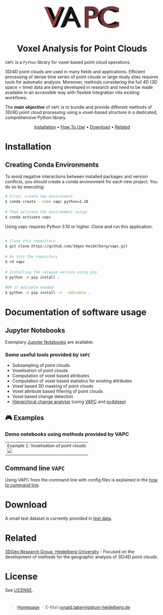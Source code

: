 <!-- <p align="center">Welcome to ...
  <img src="https://github.com/3dgeo-heidelberg/vapc/blob/main/img/vapc_logo_temp.png?raw=true" height="150px">
</p>
<!-- <h1 align="center">
  <br>
  vapc
  <br>
</h1> -->
<h1 align="center"><img src="img/vapc_logo.png" width=250></h4>
<h1 align="center"><strong>V</strong>oxel <strong>A</strong>nalysis for <strong>P</strong>oint <strong>C</strong>louds</h4>

`VAPC` is a `Python` library for voxel-based point cloud operations.

3D/4D point clouds are used in many fields and applications. Efficient processing of dense time series of point clouds or large study sites requires tools for automatic analysis. Moreover, methods considering the full 4D (3D space + time) data are being developed in research and need to be made available in an accessible way with flexible integration into existing workflows.

The **main objective** of `VAPC` is to bundle and provide different methods of 3D/4D point cloud processing using a voxel-based structure in a dedicated, comprehensive Python library.

<p align="center">
  <a href="#installation">Installation</a> •
  <a href="#documentation-of-software-usage">How To Use</a> •
  <a href="#download">Download</a> •
  <a href="#related">Related</a>
</p>

# Installation

## Creating Conda Environments
To avoid negative interactions between installed packages and version conflicts, you should create a conda environment for each new project. You do so by executing:
```bash
# First, create new environment
$ conda create --name vapc python=3.10

# Then activate the environment using:
$ conda activate vapc

```

Using vapc requires Python 3.10 or higher.
Clone and run this application:

```bash

# Clone this repository
$ git clone https://github.com/3dgeo-heidelberg/vapc.git

# Go into the repository
$ cd vapc

# Installing the release version using pip
$ python -m pip install .

#OR if editable needed
$ python -m pip install -v --editable .

```

# Documentation of software usage
## Jupyter Notebooks
Exemplary [Jupyter Notebooks](./jupyter) are available.

### Some useful tools provided by `VAPC`
* Subsampling of point clouds
* Voxelisation of point clouds
* Computation of voxel based attributes
* Computation of voxel based statistics for existing attributes
* Voxel based 3D masking of point clouds
* Voxel attribute based filtering of point clouds
* Voxel based change detection
* [Hierarchical change analysis](https://doi.org/10.5445/IR/1000180377) (using [VAPC](https://github.com/3dgeo-heidelberg/vapc) and [py4dgeo](https://github.com/3dgeo-heidelberg/py4dgeo)) 

## 🎮 Examples

### Demo notebooks using methods provided by VAPC
|                                                                                                                                                              |
|--------------------------------------------------------------------------------------------------------------------------------------------------------------|
| Example 1: Voxelisation of point clouds <br> <a href="https://github.com/3dgeo-heidelberg/vapc/blob/subsample/jupyter/tool_voxelize_point_cloud.ipynb"><img src="img/tree_voxelized.gif" width=500></a> |
<!--
| [![Example #](img/...)](link)          |
-->

## Command line `VAPC`
Using VAPC from the command line with config files is explained in the [how to command line](how_to_command_line.md). 

# Download
A small test dataset is currently provided in [test data](./tests/test_data).

# Related

[3DGeo Research Group, Heidelberg University](https://github.com/3dgeo-heidelberg) - Focused on the development of methods for the geographic analysis of 3D/4D point clouds.

# License
See [LICENSE](LICENSE).

# 
> [Homepage](https://www.geog.uni-heidelberg.de/3dgeo/index.html) &nbsp;&middot;&nbsp; E-Mail [ronald.tabernig@uni-heidelberg.de](ronald.tabernig@uni-heidelberg.de)

